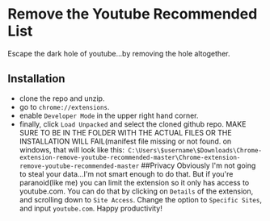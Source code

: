 # Remove the Youtube Recommended List
Escape the dark hole of youtube...by removing the hole altogether.
## Installation
* clone the repo and unzip.
* go to `chrome://extensions`.
* enable `Developer Mode` in the upper right hand corner. 
* finally, click `Load Unpacked` and select the cloned github repo. MAKE SURE TO BE IN THE FOLDER WITH THE ACTUAL FILES OR THE INSTALLATION WILL FAIL(manifest file missing or not found. on windows, that will look like this:` C:\Users\$username\$Downloads\Chrome-extension-remove-youtube-recommended-master\Chrome-extension-remove-youtube-recommended-master`
##Privacy
Obviously I'm not going to steal your data...I'm not smart enough to do that. But if you're paranoid(like me) you can limit the extension so it only has access to youtube.com. You can do that by clicking on `Details` of the extension, and scrolling down to `Site Access`. Change the option to `Specific Sites`, and input `youtube.com`. Happy productivity!
